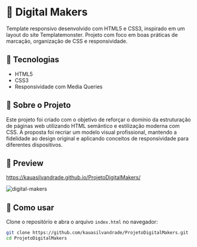   # 💼 Digital Makers

Template responsivo desenvolvido com HTML5 e CSS3, inspirado em um layout do site Templatemonster. Projeto com foco em boas práticas de marcação, organização de CSS e responsividade.

## 🚀 Tecnologias

- HTML5
- CSS3
- Responsividade com Media Queries

## 📄 Sobre o Projeto

Este projeto foi criado com o objetivo de reforçar o domínio da estruturação de páginas web utilizando HTML semântico e estilização moderna com CSS. A proposta foi recriar um modelo visual profissional, mantendo a fidelidade ao design original e aplicando conceitos de responsividade para diferentes dispositivos.

## 📸 Preview

https://kauasilvandrade.github.io/ProjetoDigitalMakers/

![digital-makers](https://github.com/user-attachments/assets/b7059f8b-3e02-4845-afb7-a1ca9719bc1c)


## 🔧 Como usar

Clone o repositório e abra o arquivo `index.html` no navegador:

```bash
git clone https://github.com/kauasilvandrade/ProjetoDigitalMakers.git
cd ProjetoDigitalMakers
